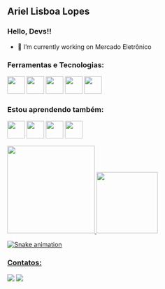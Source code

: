 ## Ariel Lisboa Lopes
### Hello, Devs!!


- 🔭 I’m currently working on Mercado Eletrônico


### Ferramentas e Tecnologias:
<img src="https://cdn.jsdelivr.net/gh/devicons/devicon/icons/csharp/csharp-original.svg" width="40" height="40" /> <img src="https://cdn.jsdelivr.net/gh/devicons/devicon/icons/dotnetcore/dotnetcore-plain.svg" width="40" height="40" /> <img src="https://cdn.jsdelivr.net/gh/devicons/devicon/icons/python/python-original.svg" width="40" height="40" /> <img src="https://cdn.jsdelivr.net/gh/devicons/devicon/icons/git/git-original.svg" width="40" height="40"/> <img src="https://cdn.jsdelivr.net/gh/devicons/devicon/icons/github/github-original.svg" width="40" height="40"/> 
          
### Estou aprendendo também:
<img src="https://cdn.jsdelivr.net/gh/devicons/devicon/icons/javascript/javascript-plain.svg" width="40" height="40"/> <img src="https://cdn.jsdelivr.net/gh/devicons/devicon/icons/css3/css3-plain-wordmark.svg" width="40" height="40" /> <img src="https://cdn.jsdelivr.net/gh/devicons/devicon/icons/html5/html5-plain-wordmark.svg" width="40" height="40" /> <img src="https://cdn.jsdelivr.net/gh/devicons/devicon/icons/linux/linux-original.svg" width="40" height="40"/>   



<div>
<a href="https://github.com/ArielLopes888">
<img height="200em" src="https://github-readme-stats.vercel.app/api/top-langs/?username=ArielLopes888&layout=compact&langs_count=7&theme=dracula"/>
<img height="140em" src="https://github-readme-stats.vercel.app/api?username=ArielLopes888&show_icons=true&theme=dracula&include_all_commits=true&count_private=true"/>
</div>


![Snake animation](https://github.com/ArielLopes888/ArielLopes888/blob/output/github-contribution-grid-snake.svg)

### Contatos:

<div>

<a href = "mailto:ariellopes888@gmail.com"><img src="https://img.shields.io/badge/Gmail-D14836?style=for-the-badge&logo=gmail&logoColor=white" target="_blank"></a>
<a href="https://www.linkedin.com/in/ariel-lisboa-lopes-6ba7a7168" target="_blank"><img src="https://img.shields.io/badge/-LinkedIn-%230077B5?style=for-the-badge&logo=linkedin&logoColor=white" target="_blank"></a>   
</div>
